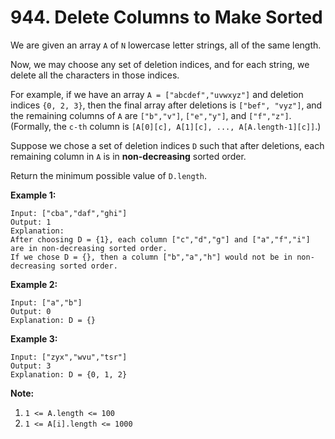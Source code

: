# 944. Delete Columns to Make Sorted

We are given an array `A` of `N` lowercase letter strings, all of the same
length.

Now, we may choose any set of deletion indices, and for each string, we
delete all the characters in those indices.

For example, if we have an array `A = ["abcdef","uvwxyz"]` and deletion
indices `{0, 2, 3}`, then the final array after deletions is
`["bef", "vyz"]`, and the remaining columns of `A` are `["b","v"]`,
`["e","y"]`, and `["f","z"]`.  (Formally, the `c-th` column is
`[A[0][c], A[1][c], ..., A[A.length-1][c]]`.)

Suppose we chose a set of deletion indices `D` such that after deletions, each
remaining column in `A` is in __non-decreasing__ sorted order.

Return the minimum possible value of `D.length`. 

__Example 1:__

```
Input: ["cba","daf","ghi"]
Output: 1
Explanation: 
After choosing D = {1}, each column ["c","d","g"] and ["a","f","i"] are in non-decreasing sorted order.
If we chose D = {}, then a column ["b","a","h"] would not be in non-decreasing sorted order.
```


__Example 2:__

```
Input: ["a","b"]
Output: 0
Explanation: D = {}
```

__Example 3:__

```
Input: ["zyx","wvu","tsr"]
Output: 3
Explanation: D = {0, 1, 2}
```

__Note:__

1. `1 <= A.length <= 100`
2. `1 <= A[i].length <= 1000`

